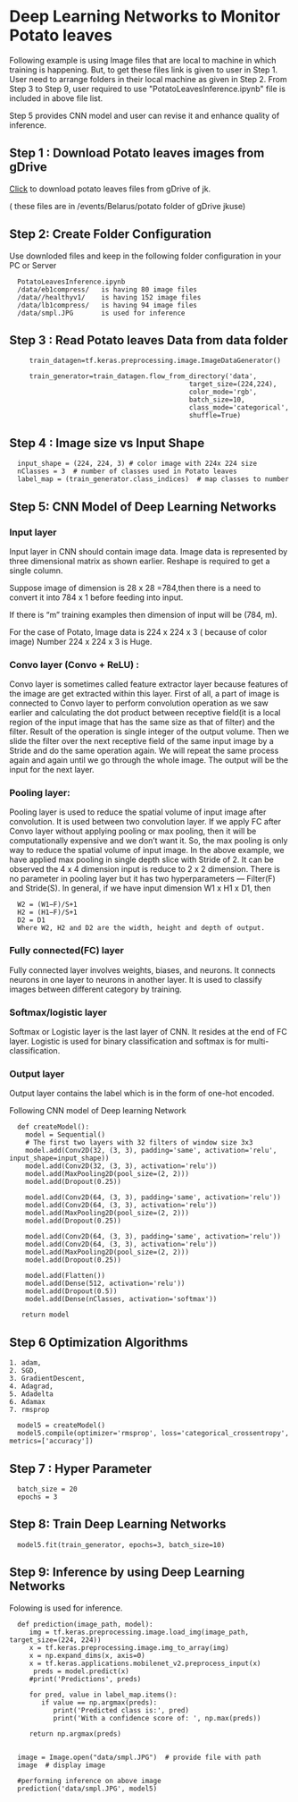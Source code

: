 
# Deep Learning Networks to Monitor Potato leaves 

Following example is using Image files that are local to machine in which training is happening.  But, to get these files link is given to user in Step 1.  User need to arrange folders in their local machine as given in Step 2.
From Step 3 to Step 9, user required to use  "PotatoLeavesInference.ipynb" file is included in above file list. 

Step 5 provides CNN model and user can revise it and enhance quality of inference.


## Step 1 : Download Potato leaves images from gDrive
   
  
[Click](https://drive.google.com/drive/folders/1_tvKRq8S6N_Je3Lbhhr3kdBUwmH8Luet?usp=share_link) to download potato leaves files from gDrive of jk. 

( these files are in /events/Belarus/potato folder of gDrive jkuse)

##  Step 2:  Create Folder Configuration

 Use downloded files and keep in the following folder configuration in your PC or Server
 
      PotatoLeavesInference.ipynb
      /data/eb1compress/   is having 80 image files
      /data//healthyv1/    is having 152 image files
      /data/lb1compress/   is having 94 image files
      /data/smpl.JPG       is used for inference
     
## Step 3 : Read Potato leaves Data from data folder

         train_datagen=tf.keras.preprocessing.image.ImageDataGenerator() 

         train_generator=train_datagen.flow_from_directory('data',
                                                 target_size=(224,224),
                                                 color_mode='rgb',
                                                 batch_size=10,
                                                 class_mode='categorical',
                                                 shuffle=True)
                                                 
##  Step 4 : Image size vs Input Shape
 
      input_shape = (224, 224, 3) # color image with 224x 224 size
      nClasses = 3  # number of classes used in Potato leaves
      label_map = (train_generator.class_indices)  # map classes to number
    
 
## Step 5:  CNN Model of Deep Learning Networks


### Input layer
Input layer in CNN should contain image data. Image data is represented by three dimensional matrix       as  shown earlier.  Reshape is required to  get a single column. 

Suppose image of dimension is 28 x 28 =784,then there is a  need to convert it into 784 x 1 before         feeding into input. 

If there is  “m” training     examples then dimension of input will be (784, m).

For the case of Potato,   Image data  is  224 x 224 x 3 ( because of color image)
Number  224 x 224 x 3  is Huge. 
  
### Convo layer (Convo + ReLU) : 
Convo layer is sometimes called feature extractor layer because features of the image are get extracted within this layer. First of all, a part of image is connected to Convo layer to perform convolution operation as we saw earlier and calculating the dot product between receptive field(it is a local region of the input image that has the same size as that of filter) and the filter. Result of the operation is single integer of the output volume. Then we slide the filter over the next receptive field of the same input image by a Stride and do the same operation again. We will repeat the same process again and again until we go through the whole image. The output will be the input for the next layer.

### Pooling layer:
Pooling layer is used to reduce the spatial volume of input image after convolution. It is used between two convolution layer. If we apply FC after Convo layer without applying pooling or max pooling, then it will be computationally expensive and we don’t want it. So, the max pooling is only way to reduce the spatial volume of input image. In the above example, we have applied max pooling in single depth slice with Stride of 2. It can be observed the 4 x 4 dimension input is reduce to 2 x 2 dimension. There is no parameter in pooling layer but it has two hyperparameters — Filter(F) and Stride(S). In general, if we have input dimension W1 x H1 x D1, then

      W2 = (W1−F)/S+1
      H2 = (H1−F)/S+1
      D2 = D1
      Where W2, H2 and D2 are the width, height and depth of output.

### Fully connected(FC) layer 
Fully connected layer involves weights, biases, and neurons. It connects neurons in one layer to neurons in another layer. It is used to classify images between different category by training.

### Softmax/logistic layer 
Softmax or Logistic layer is the last layer of CNN. It resides at the end of FC layer. Logistic is used for binary classification and softmax is for multi-classification.

### Output layer
Output layer contains the label which is in the form of one-hot encoded.

Following CNN model of Deep learning Network

      def createModel():
        model = Sequential()
        # The first two layers with 32 filters of window size 3x3
        model.add(Conv2D(32, (3, 3), padding='same', activation='relu', input_shape=input_shape))
        model.add(Conv2D(32, (3, 3), activation='relu'))
        model.add(MaxPooling2D(pool_size=(2, 2)))
        model.add(Dropout(0.25))

        model.add(Conv2D(64, (3, 3), padding='same', activation='relu'))
        model.add(Conv2D(64, (3, 3), activation='relu'))
        model.add(MaxPooling2D(pool_size=(2, 2)))
        model.add(Dropout(0.25))

        model.add(Conv2D(64, (3, 3), padding='same', activation='relu'))
        model.add(Conv2D(64, (3, 3), activation='relu'))
        model.add(MaxPooling2D(pool_size=(2, 2)))
        model.add(Dropout(0.25))

        model.add(Flatten())
        model.add(Dense(512, activation='relu'))
        model.add(Dropout(0.5))
        model.add(Dense(nClasses, activation='softmax'))
      
       return model

##  Step 6  Optimization Algorithms
    1. adam, 
    2. SGD, 
    3. GradientDescent, 
    4. Adagrad, 
    5. Adadelta 
    6. Adamax
    7. rmsprop

      model5 = createModel()
      model5.compile(optimizer='rmsprop', loss='categorical_crossentropy', metrics=['accuracy'])

## Step 7 : Hyper Parameter
 
      batch_size = 20
      epochs = 3
 
## Step 8: Train Deep Learning Networks

      model5.fit(train_generator, epochs=3, batch_size=10)

## Step 9: Inference by using Deep Learning Networks 

 Folowing is used for  inference.  

      def prediction(image_path, model):
         img = tf.keras.preprocessing.image.load_img(image_path, target_size=(224, 224))
         x = tf.keras.preprocessing.image.img_to_array(img)
         x = np.expand_dims(x, axis=0)
         x = tf.keras.applications.mobilenet_v2.preprocess_input(x)
          preds = model.predict(x)
         #print('Predictions', preds)
    
         for pred, value in label_map.items():    
            if value == np.argmax(preds):
               print('Predicted class is:', pred)
               print('With a confidence score of: ', np.max(preds))
    
         return np.argmax(preds)
    

      image = Image.open("data/smpl.JPG")  # provide file with path
      image  # display image 
      
      #performing inference on above image
      prediction('data/smpl.JPG', model5)
 

